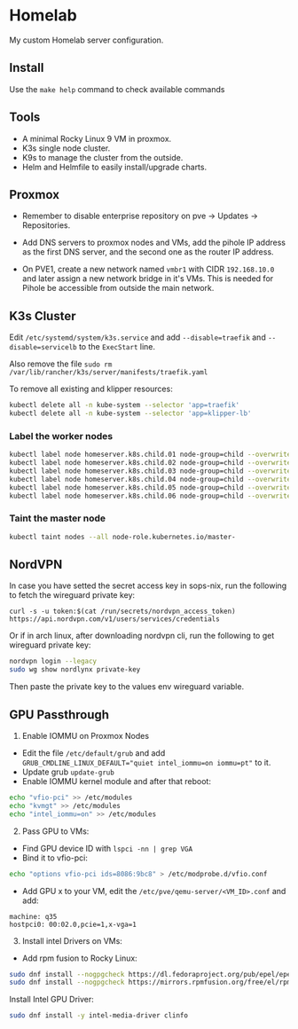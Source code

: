 # Homelab

My custom Homelab server configuration.

## Install

Use the `make help` command to check available commands


## Tools

- A minimal Rocky Linux 9 VM in proxmox. 
- K3s single node cluster.
- K9s to manage the cluster from the outside.
- Helm and Helmfile to easily install/upgrade charts.


## Proxmox

- Remember to disable enterprise repository on pve -> Updates -> Repositories.

- Add DNS servers to proxmox nodes and VMs, add the pihole IP address as the first DNS server, and the second one as the router IP address.

- On PVE1, create a new network named `vmbr1` with CIDR `192.168.10.0` and later assign a new network bridge in it's VMs. This is needed for Pihole be accessible from outside the main network.


## K3s Cluster

Edit `/etc/systemd/system/k3s.service` and add `--disable=traefik` and `--disable=servicelb` to the `ExecStart` line.

Also remove the file `sudo rm /var/lib/rancher/k3s/server/manifests/traefik.yaml`

To remove all existing and klipper resources:
```bash
kubectl delete all -n kube-system --selector 'app=traefik'
kubectl delete all -n kube-system --selector 'app=klipper-lb'
```

### Label the worker nodes
```bash
kubectl label node homeserver.k8s.child.01 node-group=child --overwrite
kubectl label node homeserver.k8s.child.02 node-group=child --overwrite
kubectl label node homeserver.k8s.child.03 node-group=child --overwrite
kubectl label node homeserver.k8s.child.04 node-group=child --overwrite
kubectl label node homeserver.k8s.child.05 node-group=child --overwrite
kubectl label node homeserver.k8s.child.06 node-group=child --overwrite
```

### Taint the master node
```bash
kubectl taint nodes --all node-role.kubernetes.io/master-
```


## NordVPN

In case you have setted the secret access key in sops-nix, run the following to fetch the wireguard private key:
```console
curl -s -u token:$(cat /run/secrets/nordvpn_access_token) https://api.nordvpn.com/v1/users/services/credentials
```


Or if in arch linux, after downloading nordvpn cli, run the following to get wireguard private key:

```bash
nordvpn login --legacy
sudo wg show nordlynx private-key
```

Then paste the private key to the values env wireguard variable.


## GPU Passthrough

1. Enable IOMMU on Proxmox Nodes

- Edit the file `/etc/default/grub` and add `GRUB_CMDLINE_LINUX_DEFAULT="quiet intel_iommu=on iommu=pt"` to it.
- Update grub `update-grub`
- Enable IOMMU kernel module and after that reboot:
```bash
echo "vfio-pci" >> /etc/modules
echo "kvmgt" >> /etc/modules
echo "intel_iommu=on" >> /etc/modules
```

2. Pass GPU to VMs:

- Find GPU device ID with `lspci -nn | grep VGA`
- Bind it to vfio-pci:
```bash
echo "options vfio-pci ids=8086:9bc8" > /etc/modprobe.d/vfio.conf
```
- Add GPU x to your VM, edit the `/etc/pve/qemu-server/<VM_ID>.conf` and add:
```
machine: q35
hostpci0: 00:02.0,pcie=1,x-vga=1
```

3. Install intel Drivers on VMs:

- Add rpm fusion to Rocky Linux:
```bash
sudo dnf install --nogpgcheck https://dl.fedoraproject.org/pub/epel/epel-release-latest-$(rpm -E %rhel).noarch.rpm
sudo dnf install --nogpgcheck https://mirrors.rpmfusion.org/free/el/rpmfusion-free-release-$(rpm -E %rhel).noarch.rpm https://mirrors.rpmfusion.org/nonfree/el/rpmfusion-nonfree-release-$(rpm -E %rhel).noarch.rpm
```

Install Intel GPU Driver:
```bash
sudo dnf install -y intel-media-driver clinfo
```
